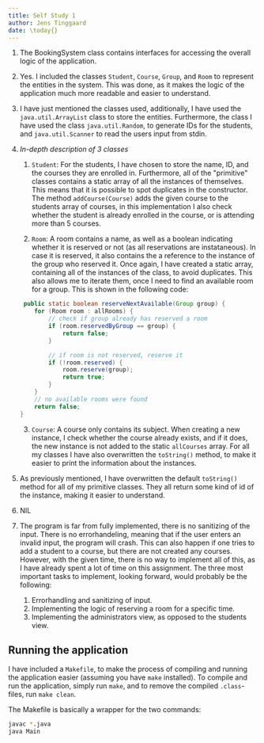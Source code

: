 ```yaml
---
title: Self Study 1
author: Jens Tinggaard
date: \today{}
---
```


1. The BookingSystem class contains interfaces for accessing the overall logic of the application.

2. Yes. I included the classes `Student`, `Course`, `Group`, and `Room` to represent the entities in the system.
This was done, as it makes the logic of the application much more readable and easier to understand.
3. I have just mentioned the classes used, additionally, I have used the `java.util.ArrayList` class to store the entities.
Furthermore, the class I have used the class `java.util.Random`, to generate IDs for the students, and `java.util.Scanner` to read the users input from stdin.

4. *In-depth description of 3 classes*

    1. `Student`: For the students, I have chosen to store the name, ID, and the courses they are enrolled in.
    Furthermore, all of the "primitive" classes contains a static array of all the instances of themselves.
    This means that it is possible to spot duplicates in the constructor.
    The method `addCourse(Course)` adds the given course to the students array of courses, in this implementation I also check whether the student is already enrolled in the course, or is attending more than 5 courses.

    2. `Room`: A room contains a name, as well as a boolean indicating whether it is reserved or not (as all reservations are instataneous).
    In case it is reserved, it also contains the a reference to the instance of the group who reserved it.
    Once again, I have created a static array, containing all of the instances of the class, to avoid duplicates.
    This also allows me to iterate them, once I need to find an available room for a group.
    This is shown in the following code:

    ```java
     public static boolean reserveNextAvailable(Group group) {
        for (Room room : allRooms) {
            // check if group already has reserved a room
            if (room.reservedByGroup == group) {
                return false;
            }

            // if room is not reserved, reserve it
            if (!room.reserved) {
                room.reserve(group);
                return true;
            }
        }
        // no available rooms were found
        return false;
    }
    ```

    3. `Course`: A course only contains its subject.
    When creating a new instance, I check whether the course already exists, and if it does, the new instance is not added to the static `allCourses` array.
    For all my classes I have also overwritten the `toString()` method, to make it easier to print the information about the instances.

5. As previously mentioned, I have overwritten the default `toString()` method for all of my primitive classes.
They all return some kind of id of the instance, making it easier to understand.

6. NIL

7. The program is far from fully implemented, there is no sanitizing of the input.
There is no errorhandeling, meaning that if the user enters an invalid input, the program will crash.
This can also happen if one tries to add a student to a course, but there are not created any courses.
However, with the given time, there is no way to implement all of this, as I have already spent a lot of time on this assignment.
The three most important tasks to implement, looking forward, would probably be the following:

    1. Errorhandling and sanitizing of input.
    2. Implementing the logic of reserving a room for a specific time.
    3. Implementing the administrators view, as opposed to the students view.

## Running the application

I have included a `Makefile`, to make the process of compiling and running the application easier (assuming you have `make` installed).
To compile and run the application, simply run `make`, and to remove the compiled `.class`-files, run `make clean`.

The Makefile is basically a wrapper for the two commands:

```bash
javac *.java
java Main
```

